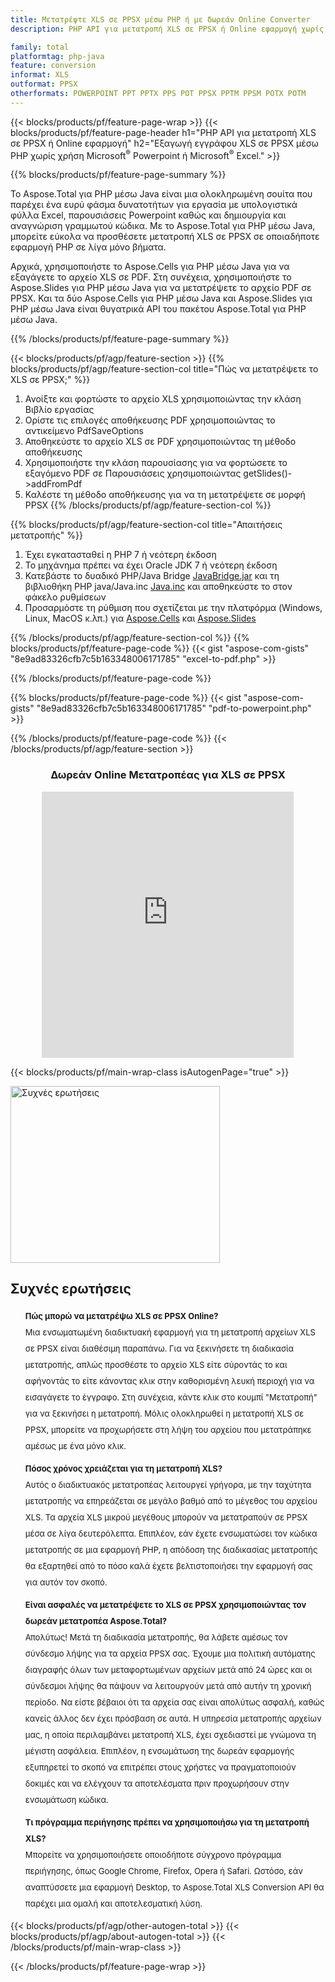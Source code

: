```yaml
---
title: Μετατρέψτε XLS σε PPSX μέσω PHP ή με δωρεάν Online Converter 
description: PHP API για μετατροπή XLS σε PPSX ή Online εφαρμογή χωρίς χρήση Microsoft Excel ή Powerpoint. Δοκιμάστε γρήγορα τον δωρεάν διαδικτυακό μετατροπέα XLS σε PPSX πριν ενσωματώσετε τον κώδικα. 

family: total
platformtag: php-java
feature: conversion
informat: XLS
outformat: PPSX
otherformats: POWERPOINT PPT PPTX PPS POT PPSX PPTM PPSM POTX POTM
---
```

{{< blocks/products/pf/feature-page-wrap >}}
{{< blocks/products/pf/feature-page-header h1="PHP API για μετατροπή XLS σε PPSX ή Online εφαρμογή" h2="Εξαγωγή εγγράφου XLS σε PPSX μέσω PHP χωρίς χρήση Microsoft<sup>&reg;</sup> Powerpoint ή Microsoft<sup>&reg;</sup> Excel." >}}

{{% blocks/products/pf/feature-page-summary %}}

Το Aspose.Total για PHP μέσω Java είναι μια ολοκληρωμένη σουίτα που παρέχει ένα ευρύ φάσμα δυνατοτήτων για εργασία με υπολογιστικά φύλλα Excel, παρουσιάσεις Powerpoint καθώς και δημιουργία και αναγνώριση γραμμωτού κώδικα. Με το Aspose.Total για PHP μέσω Java, μπορείτε εύκολα να προσθέσετε μετατροπή XLS σε PPSX σε οποιαδήποτε εφαρμογή PHP σε λίγα μόνο βήματα.

Αρχικά, χρησιμοποιήστε το Aspose.Cells για PHP μέσω Java για να εξαγάγετε το αρχείο XLS σε PDF. Στη συνέχεια, χρησιμοποιήστε το Aspose.Slides για PHP μέσω Java για να μετατρέψετε το αρχείο PDF σε PPSX. Και τα δύο Aspose.Cells για PHP μέσω Java και Aspose.Slides για PHP μέσω Java είναι θυγατρικά API του πακέτου Aspose.Total για PHP μέσω Java.

{{% /blocks/products/pf/feature-page-summary  %}}

{{< blocks/products/pf/agp/feature-section >}}
{{% blocks/products/pf/agp/feature-section-col title="Πώς να μετατρέψετε το XLS σε PPSX;" %}}
1. Ανοίξτε και φορτώστε το αρχείο XLS χρησιμοποιώντας την κλάση Βιβλίο εργασίας
2. Ορίστε τις επιλογές αποθήκευσης PDF χρησιμοποιώντας το αντικείμενο PdfSaveOptions
3. Αποθηκεύστε το αρχείο XLS σε PDF χρησιμοποιώντας τη μέθοδο αποθήκευσης
4. Χρησιμοποιήστε την κλάση παρουσίασης για να φορτώσετε το εξαγόμενο PDF σε Παρουσιάσεις χρησιμοποιώντας getSlides()->addFromPdf
5. Καλέστε τη μέθοδο αποθήκευσης για να τη μετατρέψετε σε μορφή PPSX
{{% /blocks/products/pf/agp/feature-section-col %}}

{{% blocks/products/pf/agp/feature-section-col title="Απαιτήσεις μετατροπής" %}}
1. Έχει εγκατασταθεί η PHP 7 ή νεότερη έκδοση
2. Το μηχάνημα πρέπει να έχει Oracle JDK 7 ή νεότερη έκδοση
3. Κατεβάστε το δυαδικό PHP/Java Bridge [JavaBridge.jar](http://php-java-bridge.sourceforge.net/pjb/download.php) και τη βιβλιοθήκη PHP java/Java.inc [Java.inc](http://php-java-bridge.sourceforge.net/pjb/download.php) και αποθηκεύστε το στον φάκελο ρυθμίσεων
4. Προσαρμόστε τη ρύθμιση που σχετίζεται με την πλατφόρμα (Windows, Linux, MacOS κ.λπ.) για [Aspose.Cells](https://docs.aspose.com/cells/php-java/setup-and-installation-guidelines/) και [Aspose.Slides](https://docs.aspose.com/slides/php-java/installation/)


{{% /blocks/products/pf/agp/feature-section-col %}}
{{% blocks/products/pf/feature-page-code %}}
{{< gist "aspose-com-gists" "8e9ad83326cfb7c5b163348006171785" "excel-to-pdf.php" >}}

{{% /blocks/products/pf/feature-page-code %}}

{{% blocks/products/pf/feature-page-code %}}
{{< gist "aspose-com-gists" "8e9ad83326cfb7c5b163348006171785" "pdf-to-powerpoint.php" >}}

{{% /blocks/products/pf/feature-page-code %}}
{{< /blocks/products/pf/agp/feature-section >}}

<div class="container-fluid agp-content bg-white aboutfile box-1 vh100 section nopbtm">
<div class=container>
<div class=row>
<div class="demobox tc col-md-12 padding-0" align="center">

<h3>Δωρεάν Online Μετατροπέας για XLS σε PPSX</h3>

<iframe style="border: none; height: 426px;" scrolling="no" src="https://total-conversion-app-65z5r2lp.qa.k8s.dynabic.com/?to=pptx&from=xlsx" id="child-iframe" width="80%"></iframe>

</div></div>
</div></div>

{{< blocks/products/pf/main-wrap-class isAutogenPage="true" >}}
<style>.howtolist li{margin-right: 0!important;line-height: 26px;position: relative;margin-bottom: 10px;font-size: 13px;list-style-type: none;}</style>
<div class="col-md-12 tl bg-gray-dark howtolist section">
  <a class="anchor" name="faqpage"></a>
  <div class="container tl dflex" itemscope="" itemtype="https://schema.org/FAQPage">
      <div class="col-md-4 howtosectiongfx">
          <img class="social-panel-hide-on-mobile" src="https://www.groupdocs.cloud/templates/brand/images/groupdocs/conversion/groupdocs_conversion-brand.png" alt="Συχνές ερωτήσεις" width="335" height="283">
      </div>
      <div class="howtosection col-md-8">
          <div>
              <h2>Συχνές ερωτήσεις</h2>
              <ul>
                  <li itemscope="" itemprop="mainEntity" itemtype="https://schema.org/Question">
                      <div>
                          <span itemprop="name"><b>Πώς μπορώ να μετατρέψω XLS σε PPSX Online?</b></span>
                      </div>
                      <div itemscope="" itemprop="acceptedAnswer" itemtype="https://schema.org/Answer">
                          <span itemprop="text">Μια ενσωματωμένη διαδικτυακή εφαρμογή για τη μετατροπή αρχείων XLS σε PPSX είναι διαθέσιμη παραπάνω. Για να ξεκινήσετε τη διαδικασία μετατροπής, απλώς προσθέστε το αρχείο XLS είτε σύροντάς το και αφήνοντάς το είτε κάνοντας κλικ στην καθορισμένη λευκή περιοχή για να εισαγάγετε το έγγραφο. Στη συνέχεια, κάντε κλικ στο κουμπί "Μετατροπή" για να ξεκινήσει η μετατροπή. Μόλις ολοκληρωθεί η μετατροπή XLS σε PPSX, μπορείτε να προχωρήσετε στη λήψη του αρχείου που μετατράπηκε αμέσως με ένα μόνο κλικ.</span>
                      </div>
                  </li>
                  <li itemscope="" itemprop="mainEntity" itemtype="https://schema.org/Question">
                      <div>
                          <span itemprop="name"><b>Πόσος χρόνος χρειάζεται για τη μετατροπή XLS?</b></span>
                      </div>
                      <div itemscope="" itemprop="acceptedAnswer" itemtype="https://schema.org/Answer">
                          <span itemprop="text">Αυτός ο διαδικτυακός μετατροπέας λειτουργεί γρήγορα, με την ταχύτητα μετατροπής να επηρεάζεται σε μεγάλο βαθμό από το μέγεθος του αρχείου XLS. Τα αρχεία XLS μικρού μεγέθους μπορούν να μετατραπούν σε PPSX μέσα σε λίγα δευτερόλεπτα. Επιπλέον, εάν έχετε ενσωματώσει τον κώδικα μετατροπής σε μια εφαρμογή PHP, η απόδοση της διαδικασίας μετατροπής θα εξαρτηθεί από το πόσο καλά έχετε βελτιστοποιήσει την εφαρμογή σας για αυτόν τον σκοπό.</span>
                      </div>
                  </li>
                  <li itemscope="" itemprop="mainEntity" itemtype="https://schema.org/Question">
                      <div>
                          <span itemprop="name"><b>Είναι ασφαλές να μετατρέψετε το XLS σε PPSX χρησιμοποιώντας τον δωρεάν μετατροπέα Aspose.Total?</b></span>
                      </div>
                      <div itemscope="" itemprop="acceptedAnswer" itemtype="https://schema.org/Answer">
                          <span itemprop="text">Απολύτως! Μετά τη διαδικασία μετατροπής, θα λάβετε αμέσως τον σύνδεσμο λήψης για τα αρχεία PPSX σας. Έχουμε μια πολιτική αυτόματης διαγραφής όλων των μεταφορτωμένων αρχείων μετά από 24 ώρες και οι σύνδεσμοι λήψης θα πάψουν να λειτουργούν μετά από αυτήν τη χρονική περίοδο. Να είστε βέβαιοι ότι τα αρχεία σας είναι απολύτως ασφαλή, καθώς κανείς άλλος δεν έχει πρόσβαση σε αυτά. Η υπηρεσία μετατροπής αρχείων μας, η οποία περιλαμβάνει μετατροπή XLS, έχει σχεδιαστεί με γνώμονα τη μέγιστη ασφάλεια. Επιπλέον, η ενσωμάτωση της δωρεάν εφαρμογής εξυπηρετεί το σκοπό να επιτρέπει στους χρήστες να πραγματοποιούν δοκιμές και να ελέγχουν τα αποτελέσματα πριν προχωρήσουν στην ενσωμάτωση κώδικα.</span>
                      </div>
                  </li>                 
                  <li itemscope="" itemprop="mainEntity" itemtype="https://schema.org/Question">
                      <div>
                          <span itemprop="name"><b>Τι πρόγραμμα περιήγησης πρέπει να χρησιμοποιήσω για τη μετατροπή XLS?</b></span>
                      </div>
                      <div itemscope="" itemprop="acceptedAnswer" itemtype="https://schema.org/Answer">
                          <span itemprop="text">Μπορείτε να χρησιμοποιήσετε οποιοδήποτε σύγχρονο πρόγραμμα περιήγησης, όπως Google Chrome, Firefox, Opera ή Safari. Ωστόσο, εάν αναπτύσσετε μια εφαρμογή Desktop, το Aspose.Total XLS Conversion API θα παρέχει μια ομαλή και αποτελεσματική λύση.</span>
                      </div>
                  </li>
              </ul>
          </div>
      </div>
  </div>
{{< blocks/products/pf/agp/other-autogen-total >}}
{{< blocks/products/pf/agp/about-autogen-total >}}
{{< /blocks/products/pf/main-wrap-class >}}

{{< /blocks/products/pf/feature-page-wrap >}}